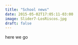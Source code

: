 ```yaml
---
title: "School news"
date: 2015-05-02T17:05:11-03:00
image: Slider7-LosRiscos.jpg
draft: false
---
```


here we go 